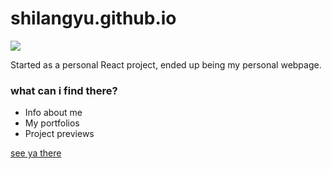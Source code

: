 # shilangyu.github.io

![](https://github.com/shilangyu/shilangyu.github.io/workflows/ci/badge.svg)

Started as a personal React project, ended up being my personal webpage.

### what can i find there?

- Info about me
- My portfolios
- Project previews

[see ya there](https://shilangyu.dev)
